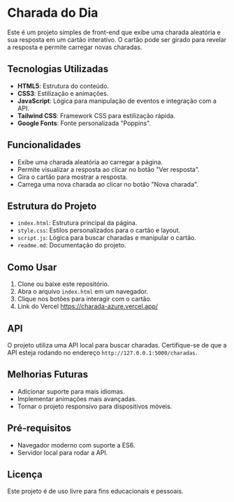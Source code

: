 # Charada do Dia

Este é um projeto simples de front-end que exibe uma charada aleatória e sua resposta em um cartão interativo. O cartão pode ser girado para revelar a resposta e permite carregar novas charadas.

## Tecnologias Utilizadas

- **HTML5**: Estrutura do conteúdo.
- **CSS3**: Estilização e animações.
- **JavaScript**: Lógica para manipulação de eventos e integração com a API.
- **Tailwind CSS**: Framework CSS para estilização rápida.
- **Google Fonts**: Fonte personalizada "Poppins".

## Funcionalidades

- Exibe uma charada aleatória ao carregar a página.
- Permite visualizar a resposta ao clicar no botão "Ver resposta".
- Gira o cartão para mostrar a resposta.
- Carrega uma nova charada ao clicar no botão "Nova charada".

## Estrutura do Projeto

- `index.html`: Estrutura principal da página.
- `style.css`: Estilos personalizados para o cartão e layout.
- `script.js`: Lógica para buscar charadas e manipular o cartão.
- `readme.md`: Documentação do projeto.

## Como Usar

1. Clone ou baixe este repositório.
2. Abra o arquivo `index.html` em um navegador.
3. Clique nos botões para interagir com o cartão.
4. Link do Vercel https://charada-azure.vercel.app/

## API

O projeto utiliza uma API local para buscar charadas. Certifique-se de que a API esteja rodando no endereço `http://127.0.0.1:5000/charadas`.

## Melhorias Futuras

- Adicionar suporte para mais idiomas.
- Implementar animações mais avançadas.
- Tornar o projeto responsivo para dispositivos móveis.

## Pré-requisitos

- Navegador moderno com suporte a ES6.
- Servidor local para rodar a API.

## Licença

Este projeto é de uso livre para fins educacionais e pessoais.

